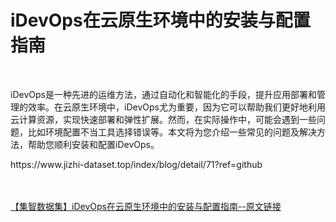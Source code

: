 <h1>iDevOps在云原生环境中的安装与配置指南</h1><br /><p>iDevOps是一种先进的运维方法，通过自动化和智能化的手段，提升应用部署和管理的效率。在云原生环境中，iDevOps尤为重要，因为它可以帮助我们更好地利用云计算资源，实现快速部署和弹性扩展。然而，在实际操作中，可能会遇到一些问题，比如环境配置不当工具选择错误等。本文将为您介绍一些常见的问题及解决方法，帮助您顺利安装和配置iDevOps。</p><p>https://www.jizhi-dataset.top/index/blog/detail/71?ref=github</p><br /><br /><a href="https://www.jizhi-dataset.top/index/blog/detail/71?ref=github" target="_blank">【集智数据集】iDevOps在云原生环境中的安装与配置指南--原文链接</a>